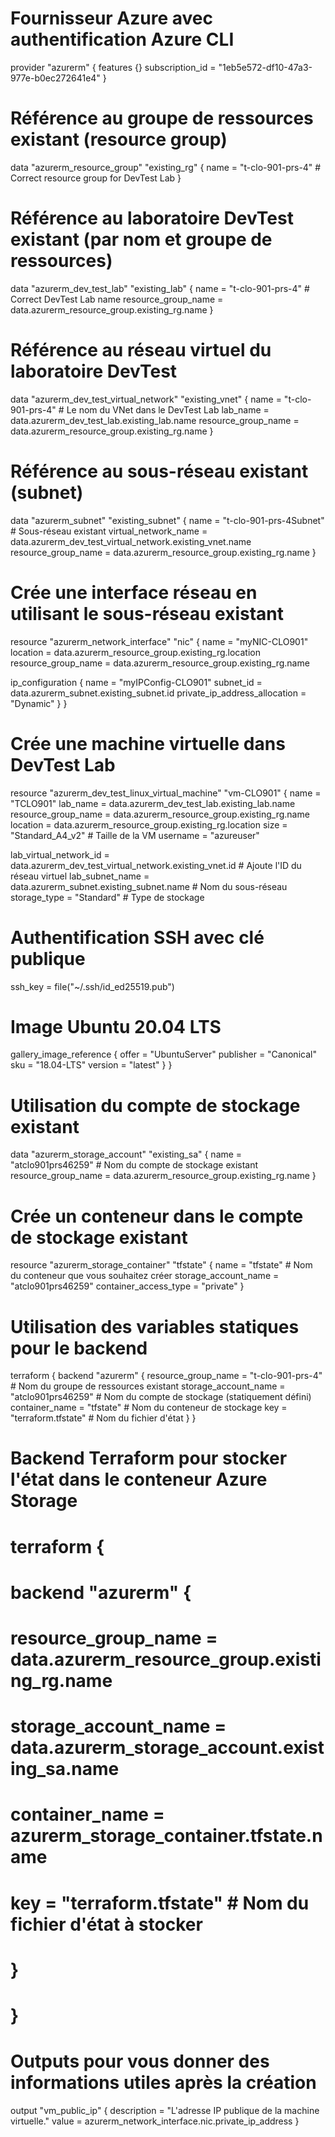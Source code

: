 # Fournisseur Azure avec authentification Azure CLI
provider "azurerm" {
  features {}
  subscription_id = "1eb5e572-df10-47a3-977e-b0ec272641e4"
}

# Référence au groupe de ressources existant (resource group)
data "azurerm_resource_group" "existing_rg" {
  name = "t-clo-901-prs-4"  # Correct resource group for DevTest Lab
}

# Référence au laboratoire DevTest existant (par nom et groupe de ressources)
data "azurerm_dev_test_lab" "existing_lab" {
  name                = "t-clo-901-prs-4"  # Correct DevTest Lab name
  resource_group_name = data.azurerm_resource_group.existing_rg.name
}

# Référence au réseau virtuel du laboratoire DevTest
data "azurerm_dev_test_virtual_network" "existing_vnet" {
  name                = "t-clo-901-prs-4"  # Le nom du VNet dans le DevTest Lab
  lab_name            = data.azurerm_dev_test_lab.existing_lab.name
  resource_group_name = data.azurerm_resource_group.existing_rg.name
}

# Référence au sous-réseau existant (subnet)
data "azurerm_subnet" "existing_subnet" {
  name                 = "t-clo-901-prs-4Subnet"  # Sous-réseau existant
  virtual_network_name = data.azurerm_dev_test_virtual_network.existing_vnet.name
  resource_group_name  = data.azurerm_resource_group.existing_rg.name
}

# Crée une interface réseau en utilisant le sous-réseau existant
resource "azurerm_network_interface" "nic" {
  name                = "myNIC-CLO901"
  location            = data.azurerm_resource_group.existing_rg.location
  resource_group_name = data.azurerm_resource_group.existing_rg.name

  ip_configuration {
    name                          = "myIPConfig-CLO901"
    subnet_id                     = data.azurerm_subnet.existing_subnet.id
    private_ip_address_allocation = "Dynamic"
  }
}

# Crée une machine virtuelle dans DevTest Lab
resource "azurerm_dev_test_linux_virtual_machine" "vm-CLO901" {
  name                = "TCLO901"
  lab_name            = data.azurerm_dev_test_lab.existing_lab.name
  resource_group_name = data.azurerm_resource_group.existing_rg.name
  location            = data.azurerm_resource_group.existing_rg.location
  size                = "Standard_A4_v2"  # Taille de la VM
  username            = "azureuser"
  
  lab_virtual_network_id = data.azurerm_dev_test_virtual_network.existing_vnet.id  # Ajoute l'ID du réseau virtuel
  lab_subnet_name        = data.azurerm_subnet.existing_subnet.name                # Nom du sous-réseau
  storage_type           = "Standard"                                             # Type de stockage

  # Authentification SSH avec clé publique
  ssh_key = file("~/.ssh/id_ed25519.pub")

  # Image Ubuntu 20.04 LTS
  gallery_image_reference {
    offer     = "UbuntuServer"
    publisher = "Canonical"
    sku       = "18.04-LTS"
    version   = "latest"
  }
}

# Utilisation du compte de stockage existant
data "azurerm_storage_account" "existing_sa" {
  name                 = "atclo901prs46259"  # Nom du compte de stockage existant
  resource_group_name  = data.azurerm_resource_group.existing_rg.name
}

# Crée un conteneur dans le compte de stockage existant
resource "azurerm_storage_container" "tfstate" {
  name                  = "tfstate"  # Nom du conteneur que vous souhaitez créer
  storage_account_name  = "atclo901prs46259"
  container_access_type = "private"
}

# Utilisation des variables statiques pour le backend
terraform {
  backend "azurerm" {
    resource_group_name   = "t-clo-901-prs-4"  # Nom du groupe de ressources existant
    storage_account_name  = "atclo901prs46259"  # Nom du compte de stockage (statiquement défini)
    container_name        = "tfstate"           # Nom du conteneur de stockage
    key                   = "terraform.tfstate" # Nom du fichier d'état
  }
}
# Backend Terraform pour stocker l'état dans le conteneur Azure Storage
# terraform {
#   backend "azurerm" {
#     resource_group_name   = data.azurerm_resource_group.existing_rg.name
#     storage_account_name  = data.azurerm_storage_account.existing_sa.name
#     container_name        = azurerm_storage_container.tfstate.name
#     key                   = "terraform.tfstate"  # Nom du fichier d'état à stocker
#   }
# }
# Outputs pour vous donner des informations utiles après la création
output "vm_public_ip" {
  description = "L'adresse IP publique de la machine virtuelle."
  value       = azurerm_network_interface.nic.private_ip_address
}
